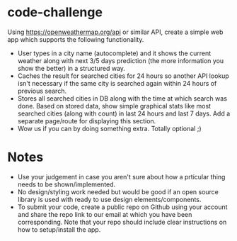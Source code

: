 # code-challenge

Using https://openweathermap.org/api or similar API, create a simple web app which supports the following functionality.

* User types in a city name (autocomplete) and it shows the current weather along with next 3/5 days prediction (the more information you show the better) in a structured way.
* Caches the result for searched cities for 24 hours so another API lookup isn't necessary if the same city is searched again within 24 hours of previous search. 
* Stores all searched cities in DB along with the time at which search was done. Based on stored data, show simple graphical stats like most searched cities (along with count) in last 24 hours and last 7 days. Add a separate page/route for displaying this section.
* Wow us if you can by doing something extra. Totally optional ;)

# Notes

* Use your judgement in case you aren't sure about how a prticular thing needs to be shown/implemented.
* No design/styling work needed but would be good if an open source library is used with ready to use design elements/components.
* To submit your code, create a public repo on Github using your account and share the repo link to our email at which you have been corresponding. Note that your repo should include clear instructions on how to setup/install the app.
